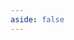 ```yaml
---
aside: false
---
```


<script setup>
import DownloadPage from '../../.vitepress/theme/components/download/DownloadPage.vue'
</script>

<ClientOnly>
    <DownloadPage/>
</ClientOnly>
